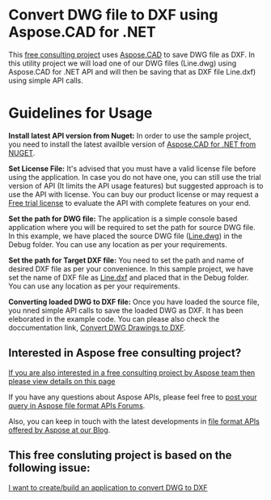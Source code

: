 # Convert DWG file to DXF using Aspose.CAD for .NET

This [free consulting project](https://aspose-free-consulting.github.io/) uses [Aspose.CAD](https://products.aspose.com/cad) to save DWG file as DXF. In this utility project we will load one  of our DWG files (Line.dwg) using Aspose.CAD for .NET API and will then be saving that as DXF file Line.dxf) using simple API calls.

# Guidelines for Usage

**Install latest API version from Nuget:** In order to use the sample project, you need to install the latest availble version of [Aspose.CAD for .NET from NUGET](https://www.nuget.org/packages/Aspose.CAD/).

**Set License File:** It's advised that you must have a valid license file before using the application. In case you do not have one, you can still use the trial version of API (It limits the API usage features) but suggested approach is to use the API with license. You can buy our product license or may request a [Free trial license](https://purchase.aspose.com/temporary-license) to evaluate the API with complete features on your end.

**Set the path for DWG file:** The application is a simple console based application where you will be required to set the path for source DWG file. In this example, we have placed the source DWG file ([Line.dwg](https://github.com/aspose-free-consulting/convert-dwg-to-dxf/blob/master/DWGToEDXF/bin/Debug/Line.dwg)) in the Debug folder. You can use any location as per your requirements.

**Set the path for Target DXF file:** You need to set the path and name of desired DXF file as per your convenience. In this sample project, we have set the name of DXF file as [Line.dxf](https://github.com/aspose-free-consulting/convert-dwg-to-dxf/blob/master/DWGToEDXF/bin/Debug/Line.dxf) and placed that in the Debug folder. You can use any location as per your requirements.

**Converting loaded DWG to DXF file:** Once you have loaded the source file, you nned simple API calls to save the loaded DWG as DXF. It has been eleborated in the example code. You can please also check the doccumentation link, [Convert DWG Drawings to DXF](https://docs.aspose.com/cad/net/dwg-drawings/#convert-dwg-drawings-to-dxf).

## Interested in Aspose free consulting project?
[If you are also interested in a free consulting project by Aspose team then please view details on this page](https://aspose-free-consulting.github.io/)

If you have any questions about Aspose APIs, please feel free to [post your query in Aspose file format APIs Forums](https://forum.aspose.com/). 

Also, you can keep in touch with the latest developments in [file format APIs offered by Aspose at our Blog](https://blog.aspose.com/).

## This free consluting project is based on the following issue:

[I want to create/build an application to convert DWG to DXF](https://github.com/aspose-free-consulting/projects/issues/69)
